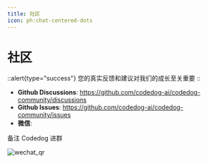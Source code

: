 ```yaml
---
title: 社区
icon: ph:chat-centered-dots
---
```


# 社区
::alert{type="success"}
您的真实反馈和建议对我们的成长至关重要
::

- **Github Discussions**: https://github.com/codedog-ai/codedog-community/discussions
- **Github Issues**: https://github.com/codedog-ai/codedog-community/issues
- **微信**:

备注 Codedog 进群

 ![wechat_qr](wechat_qr.png)
